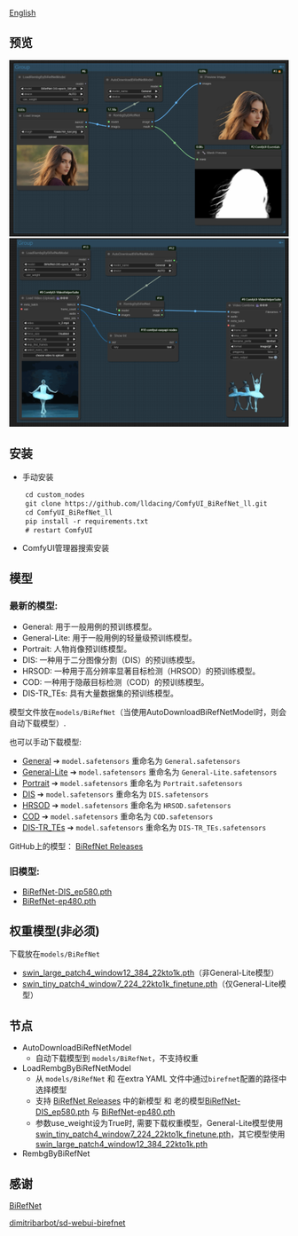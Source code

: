[English](README.md)
## 预览
![save api extended](doc/base.png)
![save api extended](doc/video.gif)

## 安装

- 手动安装
```shell
    cd custom_nodes
    git clone https://github.com/lldacing/ComfyUI_BiRefNet_ll.git
    cd ComfyUI_BiRefNet_ll
    pip install -r requirements.txt
    # restart ComfyUI
```
- ComfyUI管理器搜索安装
    

## 模型

### 最新的模型:

- General: 用于一般用例的预训练模型。
- General-Lite: 用于一般用例的轻量级预训练模型。
- Portrait: 人物肖像预训练模型。
- DIS: 一种用于二分图像分割（DIS）的预训练模型。
- HRSOD: 一种用于高分辨率显著目标检测（HRSOD）的预训练模型。
- COD: 一种用于隐蔽目标检测（COD）的预训练模型。
- DIS-TR_TEs: 具有大量数据集的预训练模型。

模型文件放在`models/BiRefNet`（当使用AutoDownloadBiRefNetModel时，则会自动下载模型）.  

也可以手动下载模型:
- [General](https://huggingface.co/ZhengPeng7/BiRefNet/resolve/main/model.safetensors) ➔ `model.safetensors` 重命名为 `General.safetensors`
- [General-Lite](https://huggingface.co/ZhengPeng7/BiRefNet_T/resolve/main/model.safetensors) ➔ `model.safetensors` 重命名为 `General-Lite.safetensors`
- [Portrait](https://huggingface.co/ZhengPeng7/BiRefNet-portrait/resolve/main/model.safetensors) ➔ `model.safetensors` 重命名为 `Portrait.safetensors`
- [DIS](https://huggingface.co/ZhengPeng7/BiRefNet-DIS5K/resolve/main/model.safetensors) ➔ `model.safetensors` 重命名为 `DIS.safetensors`
- [HRSOD](https://huggingface.co/ZhengPeng7/BiRefNet-HRSOD/resolve/main/model.safetensors) ➔ `model.safetensors` 重命名为 `HRSOD.safetensors`
- [COD](https://huggingface.co/ZhengPeng7/BiRefNet-COD/resolve/main/model.safetensors) ➔ `model.safetensors` 重命名为 `COD.safetensors`
- [DIS-TR_TEs](https://huggingface.co/ZhengPeng7/BiRefNet-DIS5K-TR_TEs/resolve/main/model.safetensors) ➔ `model.safetensors` 重命名为 `DIS-TR_TEs.safetensors`


GitHub上的模型：
[BiRefNet Releases](https://github.com/ZhengPeng7/BiRefNet/releases)

### 旧模型:
- [BiRefNet-DIS_ep580.pth](https://huggingface.co/ViperYX/BiRefNet/resolve/main/BiRefNet-DIS_ep580.pth)
- [BiRefNet-ep480.pth](https://huggingface.co/ViperYX/BiRefNet/resolve/main/BiRefNet-ep480.pth)

## 权重模型(非必须)
下载放在`models/BiRefNet`
- [swin_large_patch4_window12_384_22kto1k.pth](https://huggingface.co/ViperYX/BiRefNet/resolve/main/swin_large_patch4_window12_384_22kto1k.pth)（非General-Lite模型）
- [swin_tiny_patch4_window7_224_22kto1k_finetune.pth](https://drive.google.com/drive/folders/1cmce_emsS8A5ha5XT2c_CZiJzlLM81ms)（仅General-Lite模型）


## 节点
- AutoDownloadBiRefNetModel
  - 自动下载模型到 `models/BiRefNet`，不支持权重
- LoadRembgByBiRefNetModel
  - 从 `models/BiRefNet` 和 在extra YAML 文件中通过`birefnet`配置的路径中选择模型
  - 支持 [BiRefNet Releases](https://github.com/ZhengPeng7/BiRefNet/releases) 中的新模型 和 老的模型[BiRefNet-DIS_ep580.pth](https://huggingface.co/ViperYX/BiRefNet/resolve/main/BiRefNet-DIS_ep580.pth) 与 [BiRefNet-ep480.pth](https://huggingface.co/ViperYX/BiRefNet/resolve/main/BiRefNet-ep480.pth)
  - 参数use_weight设为True时, 需要下载权重模型，General-Lite模型使用[swin_tiny_patch4_window7_224_22kto1k_finetune.pth](https://drive.google.com/drive/folders/1cmce_emsS8A5ha5XT2c_CZiJzlLM81ms)，其它模型使用 [swin_large_patch4_window12_384_22kto1k.pth](https://huggingface.co/ViperYX/BiRefNet/resolve/main/swin_large_patch4_window12_384_22kto1k.pth)  
- RembgByBiRefNet

## 感谢

[BiRefNet](https://github.com/zhengpeng7/birefnet)

[dimitribarbot/sd-webui-birefnet](https://github.com/dimitribarbot/sd-webui-birefnet)

